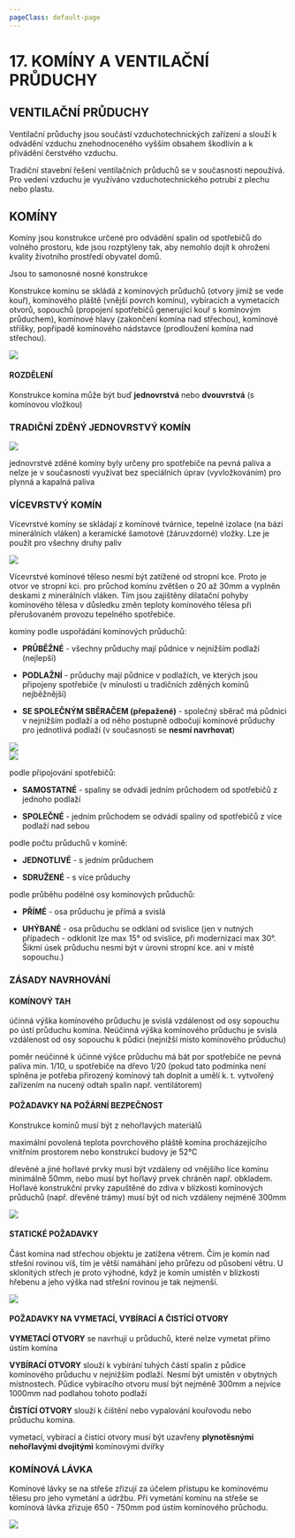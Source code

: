 ```yaml
---
pageClass: default-page
---
```


# 17. KOMÍNY A VENTILAČNÍ PRŮDUCHY

## VENTILAČNÍ PRŮDUCHY

Ventilační průduchy jsou součástí vzduchotechnických zařízení a slouží k odvádění vzduchu znehodnoceného vyšším obsahem škodlivin a k přivádění čerstvého vzduchu.

Tradiční stavební řešení ventilačních průduchů se v současnosti nepoužívá. Pro vedení vzduchu je využíváno vzduchotechnického potrubí z plechu nebo plastu.

## KOMÍNY

Komíny jsou konstrukce určené pro odvádění spalin od spotřebičů do volného prostoru, kde jsou rozptýleny tak, aby nemohlo dojít k ohrožení kvality životního prostředí obyvatel domů.

Jsou to samonosné nosné konstrukce

Konstrukce komínu se skládá z komínových průduchů (otvory jimiž se vede kouř), komínového pláště (vnější povrch komínu), vybíracích a vymetacích otvorů, sopouchů (propojení spotřebičů generující kouř s komínovým průduchem), komínové hlavy (zakončení komína nad střechou), komínové stříšky, popřípadě komínového nádstavce (prodloužení komína nad střechou).

<img class="centered_image" src="/images/pos/17/nazvoslovykomina.jpg" />

#### ROZDĚLENÍ

Konstrukce komína může být buď **jednovrstvá** nebo **dvouvrstvá** (s komínovou vložkou)

### TRADIČNÍ ZDĚNÝ JEDNOVRSTVÝ KOMÍN

<img class="centered_image" src="/images/pos/17/zdenykomin.jpg" />

jednovrstvé zděné komíny byly určeny pro spotřebiče na pevná paliva a nelze je v současnosti využívat bez speciálních úprav (vyvložkováním) pro plynná a kapalná paliva

### VÍCEVRSTVÝ KOMÍN

Vícevrstvé komíny se skládají z komínové tvárnice, tepelné izolace (na bázi minerálních vláken) a keramické šamotové (žáruvzdorné) vložky. Lze je použít pro všechny druhy paliv

<img class="centered_image" src="/images/pos/17/vicevrstvy.jpg" />

Vícevrstvé komínové těleso nesmí být zatížené od stropní kce. Proto je otvor ve stropní kci. pro průchod komínu zvětšen o 20 až 30mm a vyplněn deskami z minerálních vláken. Tím jsou zajištěny dilatační pohyby komínového tělesa v důsledku změn teploty komínového tělesa při přerušovaném provozu tepelného spotřebiče.

komíny podle uspořádání komínových průduchů:

- **PRŮBĚŽNÉ** - všechny průduchy mají půdnice v nejnižším podlaží (nejlepší)

- **PODLAŽNÍ** - průduchy mají půdnice v podlažích, ve kterých jsou připojeny spotřebiče (v minulosti u tradičních zděných komínů nejběžnější)

- **SE SPOLEČNÝM SBĚRAČEM (přepažené)** - společný sběrač má půdnici v nejnižším podlaží a od něho postupně odbočují komínové průduchy pro jednotlivá podlaží (v současnosti se **nesmí navrhovat**)

<img class="centered_image" src="/images/pos/17/rozdeleni1.jpg" />
<br>
<img class="centered_image" src="/images/pos/17/rozdeleni2.jpg" />

podle připojování spotřebičů:

- **SAMOSTATNÉ** - spaliny se odvádí jedním průchodem od spotřebičů z jednoho podlaží

- **SPOLEČNÉ** - jedním průchodem se odvádí spaliny od spotřebičů z více podlaží nad sebou

podle počtu průduchů v komíně:

- **JEDNOTLIVÉ** - s jedním průduchem

- **SDRUŽENÉ** - s více průduchy 

podle průběhu podélné osy komínových průduchů:

- **PŘÍMÉ** - osa průduchu je přímá a svislá

- **UHÝBANÉ** - osa průduchu se odklání od svislice (jen v nutných případech - odklonit lze max 15° od svislice, při modernizaci max 30°. Šikmí úsek průduchu nesmí být v úrovni stropní kce. ani v místě sopouchu.)

### ZÁSADY NAVRHOVÁNÍ

#### **KOMÍNOVÝ TAH**

účinná výška komínového průduchu je svislá vzdálenost od osy sopouchu po ústí průduchu komína. Neúčinná výška komínového průduchu je svislá vzdálenost od osy sopouchu k půdici (nejnižší místo komínového průduchu)

poměr neúčinné k účinné výšce průduchu má bát por spotřebiče ne pevná paliva min. 1/10, u spotřebiče na dřevo 1/20 (pokud tato podmínka není splněna je potřeba přirozený komínový tah doplnit a umělí k. t. vytvořený zařízením na nucený odtah spalin např. ventilátorem)

#### **POŽADAVKY NA POŽÁRNÍ BEZPEČNOST**

Konstrukce komínů musí být z nehořlavých materiálů

maximální povolená teplota povrchového pláště komína procházejícího vnitřním prostorem nebo konstrukcí budovy je 52°C

dřevěné a jiné hořlavé prvky musí být vzdáleny od vnějšího líce komínu minimálně 50mm, nebo musí byt hořlavý prvek chráněn např. obkladem. Hořlavé konstrukční prvky zapuštěné do zdiva v blízkosti komínových průduchů (např. dřevěné trámy) musí být od nich vzdáleny nejméně 300mm

<img class="centered_image" src="/images/pos/17/tramy.jpg" />

#### **STATICKÉ POŽADAVKY**

Část komína nad střechou objektu je zatížena větrem. Čím je komín nad střešní rovinou víš, tím je větší namáhání jeho průřezu od působení větru. U sklonitých střech je proto výhodné, když je komín umístěn v blízkosti hřebenu a jeho výška nad střešní rovinou je tak nejmenší.

<img class="centered_image" src="/images/pos/17/vyskakomina.jpg" />

#### **POŽADAVKY NA VYMETACÍ, VYBÍRACÍ A ČISTÍCÍ OTVORY**

**VYMETACÍ OTVORY** se navrhují u průduchů, které nelze vymetat přímo ústím komína

**VYBÍRACÍ OTVORY** slouží k vybírání tuhých částí spalin z půdice komínového průduchu v nejnižším podlaží. Nesmí být umístěn v obytných místnostech. Půdice vybíracího otvoru musí být nejméně 300mm a nejvíce 1000mm nad podlahou tohoto podlaží

**ČISTÍCÍ OTVORY** slouží k čištění nebo vypalování kouřovodu nebo průduchu komína.

vymetací, vybírací a čistící otvory musí být uzavřeny **plynotěsnými nehořlavými dvojitými** komínovými dvířky 

### KOMÍNOVÁ LÁVKA

Komínové lávky se na střeše zřizují za účelem přístupu ke komínovému tělesu pro jeho vymetání a údržbu. Při vymetání komínu na střeše se komínová lávka zřizuje 650 - 750mm pod ústím komínového průchodu.

<img class="centered_image" src="/images/pos/17/lavka.jpg" />
